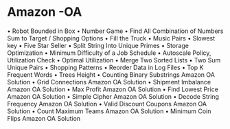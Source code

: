 # Amazon -OA

•	Robot Bounded in Box
•	Number Game
•	Find All Combination of Numbers Sum to Target / Shopping Options
•	Fill the Truck
•	Music Pairs
•	Slowest key
•	Five Star Seller
•	Split String Into Unique Primes
•	Storage Optimization
•	Minimum Difficulty of a Job Schedule
•	Autoscale Policy, Utilization Check
•	Optimal Utilization
•	Merge Two Sorted Lists
•	Two Sum Unique Pairs
•	Shopping Patterns
•	Reorder Data in Log Files
•	Top K Frequent Words
•	Trees Height
•	Counting Binary Substrings Amazon OA Solution
•	Grid Connections Amazon OA Solution
•	Shipment Imbalance Amazon OA Solution
•	Max Profit Amazon OA Solution
•	Find Lowest Price Amazon OA Solution
•	Simple Cipher Amazon OA Solution
•	Decode String Frequency Amazon OA Solution
•	Valid Discount Coupons Amazon OA Solution
•	Count Maximum Teams Amazon OA Solution
•	Minimum Coin Flips Amazon OA Solution
